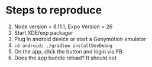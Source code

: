 # Steps to reproduce

1. Node version = 8.11.1, Expo Version = 26
1. Start XDE/exp packager
1. Plug in android device or start a Genymotion emulator
1. `cd android; ./gradlew installDevDebug`
1. On the app, click the button and login via FB
1. Does the app bundle reload? It should not
